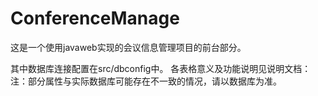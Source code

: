 # ConferenceManage

这是一个使用javaweb实现的会议信息管理项目的前台部分。

其中数据库连接配置在src/dbconfig中。
各表格意义及功能说明见说明文档：
注：部分属性与实际数据库可能存在不一致的情况，请以数据库为准。



